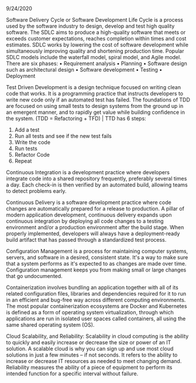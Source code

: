 9/24/2020

Software Delivery Cycle or Software Development Life Cycle is a process used by the software industry to design, develop and test high quality software. 
The SDLC aims to produce a high-quality software that meets or exceeds customer expectations, reaches completion within times and cost estimates. 
SDLC works by lowering the cost of software development while simultaneously improving quality and shortening production time. Popular SDLC models include the waterfall model, spiral model, and Agile model.  
There are six phases:
•	Requirement analysis
•	Planning
•	Software design such as architectural design
•	Software development
•	Testing
•	Deployment

Test Driven Development is a design technique focused on writing clean code that works. 
It is a programming practice that instructs developers to write new code only if an automated test has failed. 
The foundations of TDD are focused on using small tests to design systems from the ground up in an emergent manner, 
and to rapidly get value while building confidence in the system. (TDD = Refactoring + TFD) | TTD has 6 steps:
1.	Add a test
2.	Run all tests and see if the new test fails
3.	Write the code
4.	Run tests
5.	Refactor Code
6.	Repeat

Continuous Integration is a development practice where developers integrate code into a shared repository frequently, 
preferably several times a day. Each check-in is then verified by an automated build, allowing teams to detect problems early.

Continuous Delivery is a software development practice where code changes are automatically prepared for a release to production. 
A pillar of modern application development, continuous delivery expands upon continuous integration by deploying all code changes to a 
testing environment and/or a production environment after the build stage. When properly implemented, developers will always have a deployment-ready 
build artifact that has passed through a standardized test process. 

Configuration Management is a process for maintaining computer systems, servers, and software in a desired, consistent state. 
It's a way to make sure that a system performs as it's expected to as changes are made over time. Configuration management keeps you from 
making small or large changes that go undocumented.

Containerization involves bundling an application together with all of its related configuration files, libraries and dependencies required for 
it to run in an efficient and bug-free way across different computing environments. The most popular containerization ecosystems are Docker and Kubernetes 
is defined as a form of operating system virtualization, through which applications are run in isolated user spaces called containers, all using the same shared operating system (OS).

Cloud Scalability, and Reliability: Scalability in cloud computing is the ability to quickly and easily increase or decrease the size or power of an IT solution. 
A scalable cloud is why you can sign up and use most cloud solutions in just a few minutes – if not seconds. It refers to the ability to increase or decrease IT resources as needed to meet changing demand. 
Reliability measures the ability of a piece of equipment to perform its intended function for a specific interval without failure.


